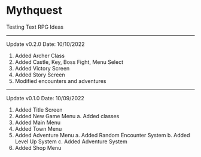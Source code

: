 # Mythquest
Testing Text RPG Ideas
_________________________

Update v0.2.0
Date: 10/10/2022

  1. Added Archer Class
  2. Added Castle, Key, Boss Fight, Menu Select
  3. Added Victory Screen
  4. Added Story Screen
  5. Modified encounters and adventures
  
  
___________________________  

Update v0.1.0 
Date: 10/09/2022

  1. Added Title Screen
  2. Added New Game Menu
    a. Added classes
  3. Added Main Menu
  4. Added Town Menu
  5. Added Adventure Menu
    a. Added Random Encounter System
    b. Added Level Up System
    c. Added Adventure System
  6. Added Shop Menu
 
